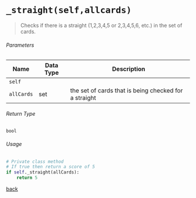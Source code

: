 <!-- Method Name -->

# <code>_straight(self,allcards)</code>

<!-- Method Description -->
> Checks if there is a straight (1,2,3,4,5 or 2,3,4,5,6, etc.) in the set of cards.

<!-- Parameters -->
###### Parameters
| Name       | Data Type | Description                                        |
| ---------- | --------- | -------------------------------------------------- |
| `self`     |           |                                                    |
| `allCards` | set       | the set of cards that is being checked for a straight |

<!-- Return Type -->
###### Return Type
`bool`

<!-- Method Example -->
###### Usage
```python
# Private class method
# If true then return a score of 5
if self._straight(allCards):
    return 5
```
<!-- Back to className.md -->
<!-- The path in this link will be the one that is used for the component -->
[back](../HandScorer.md)